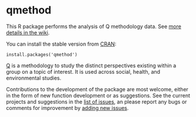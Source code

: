 qmethod
=======
This R package performs the analysis of Q methodology data. See [more details in the wiki](https://github.com/aiorazabala/qmethod/wiki).

You can install the stable version from [CRAN](http://cran.r-project.org/web/packages/qmethod/index.html):

```{r}
install.packages('qmethod')
```

[Q](http://qmethod.org/about) is a methodology to study the distinct perspectives existing within a group on a topic of interest. It is used across social, health, and environmental studies.

Contributions to the development of the package are most welcome, either in the form of new function development or as suggestions. See the current projects and suggestions in the [list of issues](https://github.com/aiorazabala/qmethod/issues), an please report any bugs or comments for improvement by [adding new issues](https://github.com/aiorazabala/qmethod/issues/new).


